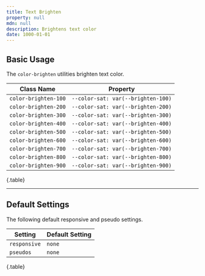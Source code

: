 ```yaml
---
title: Text Brighten
property: null
mdn: null
description: Brightens text color
date: 1000-01-01
---
```


## Basic Usage

The `color-brighten` utilities brighten text color.

| Class Name          | Property                          |
| ------------------- | --------------------------------- |
| `color-brighten-100` | `--color-sat: var(--brighten-100)` |
| `color-brighten-200` | `--color-sat: var(--brighten-200)` |
| `color-brighten-300` | `--color-sat: var(--brighten-300)` |
| `color-brighten-400` | `--color-sat: var(--brighten-400)` |
| `color-brighten-500` | `--color-sat: var(--brighten-500)` |
| `color-brighten-600` | `--color-sat: var(--brighten-600)` |
| `color-brighten-700` | `--color-sat: var(--brighten-700)` |
| `color-brighten-800` | `--color-sat: var(--brighten-800)` |
| `color-brighten-900` | `--color-sat: var(--brighten-900)` |

{.table}

---

## Default Settings

The following default responsive and pseudo settings.

| Setting      | Default Setting |
| ------------ | --------------- |
| `responsive` | `none`          |
| `pseudos`    | `none`          |

{.table}

